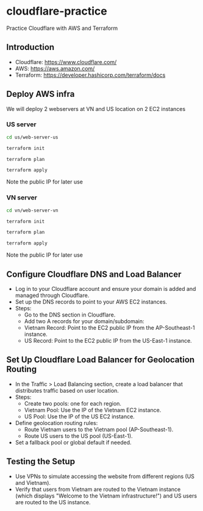 # cloudflare-practice

Practice Cloudflare with AWS and Terraform

## Introduction

- Cloudflare: https://www.cloudflare.com/
- AWS: https://aws.amazon.com/
- Terraform: https://developer.hashicorp.com/terraform/docs

## Deploy AWS infra
We will deploy 2 webservers at VN and US location on 2 EC2 instances

### US server

```bash
cd us/web-server-us

terraform init

terraform plan

terraform apply
```

Note the public IP for later use

### VN server

```bash
cd vn/web-server-vn

terraform init

terraform plan

terraform apply
```

Note the public IP for later use

## Configure Cloudflare DNS and Load Balancer

- Log in to your Cloudflare account and ensure your domain is added and managed through Cloudflare.
- Set up the DNS records to point to your AWS EC2 instances.
- Steps:
  - Go to the DNS section in Cloudflare.
  - Add two A records for your domain/subdomain:
  - Vietnam Record: Point to the EC2 public IP from the AP-Southeast-1 instance.
  - US Record: Point to the EC2 public IP from the US-East-1 instance.

## Set Up Cloudflare Load Balancer for Geolocation Routing

- In the Traffic > Load Balancing section, create a load balancer that distributes traffic based on user location.
- Steps:
  - Create two pools: one for each region.
  - Vietnam Pool: Use the IP of the Vietnam EC2 instance.
  - US Pool: Use the IP of the US EC2 instance.
- Define geolocation routing rules:
  - Route Vietnam users to the Vietnam pool (AP-Southeast-1).
  - Route US users to the US pool (US-East-1).
- Set a fallback pool or global default if needed.

## Testing the Setup

- Use VPNs to simulate accessing the website from different regions (US and Vietnam).
- Verify that users from Vietnam are routed to the Vietnam instance (which displays "Welcome to the Vietnam infrastructure!") and US users are routed to the US instance.
